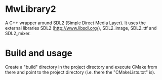 MwLibrary2
======
A C++ wrapper around SDL2 (Simple Direct Media Layer). It 
uses the external libraries SDL2 (http://www.libsdl.org/), SDL2_image, SDL2_ttf and SDL2_mixer.

Build and usage
======
Create a "build" directory in the project directory and execute CMake from there and point to the project directory (i.e. there the "CMakeLists.txt" is).
